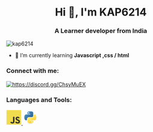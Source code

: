 <h1 align="center">Hi 👋, I'm KAP6214</h1>
<h3 align="center">A Learner developer from India</h3>

<p align="left"> <img src="https://komarev.com/ghpvc/?username=kap6214&label=Profile%20views&color=0e75b6&style=flat" alt="kap6214" /> </p>

- 🔭 I’m currently learning **Javascript ,css / html**

<h3 align="left">Connect with me:</h3>
<p align="left">
<a href="https://discord.gg/https://discord.gg/ChsyMuEX" target="blank"><img align="center" src="https://raw.githubusercontent.com/rahuldkjain/github-profile-readme-generator/master/src/images/icons/Social/discord.svg" alt="https://discord.gg/ChsyMuEX" height="30" width="40" /></a>
</p>

<h3 align="left">Languages and Tools:</h3>
<p align="left"> <a href="https://developer.mozilla.org/en-US/docs/Web/JavaScript" target="_blank" rel="noreferrer"> <img src="https://raw.githubusercontent.com/devicons/devicon/master/icons/javascript/javascript-original.svg" alt="javascript" width="40" height="40"/> </a> <a href="https://www.python.org" target="_blank" rel="noreferrer"> <img src="https://raw.githubusercontent.com/devicons/devicon/master/icons/python/python-original.svg" alt="python" width="40" height="40"/> </a> </p>
